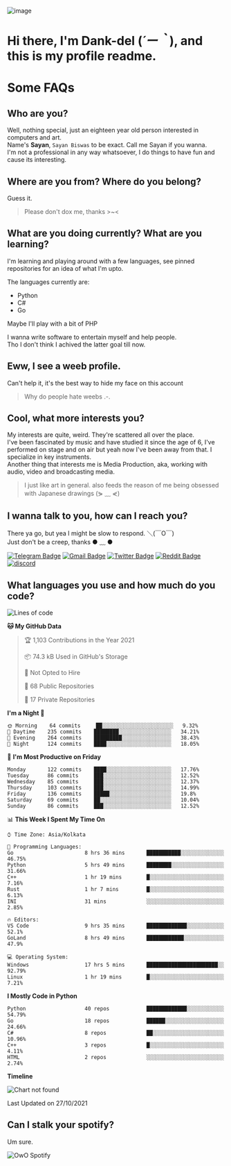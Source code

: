 ![image](https://user-images.githubusercontent.com/63096193/125182844-29f20800-e22f-11eb-8dc9-b0f2d29647bb.png)

# **Hi there, I'm Dank-del (*´ー｀*), and this is my profile readme.**
<!--  [![Profile views](https://gpvc.arturio.dev/dank-del)](https://github.com/dank-del) -->
# Some FAQs

## **Who are you?**

Well, nothing special, just an eighteen year old person interested in computers and art. \
Name's **Sayan**, `Sayan Biswas` to be exact. Call me Sayan if you wanna. \
I'm not a professional in any way whatsoever, I do things to have fun and cause its interesting.

## **Where are you from? Where do you belong?**

Guess it.
> Please don't dox me, thanks >~<

## **What are you doing currently? What are you learning?**

I'm learning and playing around with a few languages, see pinned repositories for an idea of what I'm upto.

The languages currently are:

- Python
- C#
- Go

Maybe I'll play with a bit of PHP

I wanna write software to entertain myself and help people. \
Tho I don't think I achived the latter goal till now.

## **Eww, I see a weeb profile.**

Can't help it, it's the best way to hide my face on this account
> Why do people hate weebs .-.

## **Cool, what more interests you?**

My interests are quite, weird. They're scattered all over the place. \
I've been fascinated by music and have studied it since the age of 6, I've performed on stage and on air but yeah now I've been away from that. I specialize in key instruments. \
Another thing that interests me is Media Production, aka, working with audio, video and broadcasting media.

> I just like art in general. also feeds the reason of me being obsessed with Japanese drawings (⋟ ﹏ ⋞)

## **I wanna talk to you, how can I reach you?**

There ya go, but yea I might be slow to respond. ＼(￣O￣) \
Just don't be a creep, thanks ● ﹏ ●

[![Telegram Badge](https://img.shields.io/badge/-dank_as_fuck-1ca0f1?style=flat-square&logo=telegram&logoColor=white&link=https://t.me/dank_as_fuck)](https://t.me/dank_as_fuck)
[![Gmail Badge](https://img.shields.io/badge/-chizuru@kanojo.tk-c14438?style=flat-square&logo=Gmail&logoColor=white&link=mailto:chizuru@kanojo.tk)](mailto:chizuru@kanojo.tk)
[![Twitter Badge](https://img.shields.io/twitter/follow/TheDankDel?style=social)](https://twitter.com/TheDankDel)
[![Reddit Badge](https://img.shields.io/reddit/user-karma/combined/dank_as_fuck_?style=social)](https://www.reddit.com/user/dank_as_fuck_/)
[![discord](https://discord-md-badge.vercel.app/api/shield/506536929152466945?style=social)](https://discordapp.com/users/506536929152466945)

## **What languages you use and how much do you code?**

<!--START_SECTION:waka-->
![Lines of code](https://img.shields.io/badge/From%20Hello%20World%20I%27ve%20Written-941761%20lines%20of%20code-blue)

**🐱 My GitHub Data** 

> 🏆 1,103 Contributions in the Year 2021
 > 
> 📦 74.3 kB Used in GitHub's Storage 
 > 
> 🚫 Not Opted to Hire
 > 
> 📜 68 Public Repositories 
 > 
> 🔑 17 Private Repositories  
 > 
**I'm a Night 🦉** 

```text
🌞 Morning    64 commits     ██░░░░░░░░░░░░░░░░░░░░░░░   9.32% 
🌆 Daytime    235 commits    ████████░░░░░░░░░░░░░░░░░   34.21% 
🌃 Evening    264 commits    █████████░░░░░░░░░░░░░░░░   38.43% 
🌙 Night      124 commits    ████░░░░░░░░░░░░░░░░░░░░░   18.05%

```
📅 **I'm Most Productive on Friday** 

```text
Monday       122 commits    ████░░░░░░░░░░░░░░░░░░░░░   17.76% 
Tuesday      86 commits     ███░░░░░░░░░░░░░░░░░░░░░░   12.52% 
Wednesday    85 commits     ███░░░░░░░░░░░░░░░░░░░░░░   12.37% 
Thursday     103 commits    ███░░░░░░░░░░░░░░░░░░░░░░   14.99% 
Friday       136 commits    █████░░░░░░░░░░░░░░░░░░░░   19.8% 
Saturday     69 commits     ██░░░░░░░░░░░░░░░░░░░░░░░   10.04% 
Sunday       86 commits     ███░░░░░░░░░░░░░░░░░░░░░░   12.52%

```


📊 **This Week I Spent My Time On** 

```text
⌚︎ Time Zone: Asia/Kolkata

💬 Programming Languages: 
Go                       8 hrs 36 mins       ███████████░░░░░░░░░░░░░░   46.75% 
Python                   5 hrs 49 mins       ████████░░░░░░░░░░░░░░░░░   31.66% 
C++                      1 hr 19 mins        █░░░░░░░░░░░░░░░░░░░░░░░░   7.16% 
Rust                     1 hr 7 mins         █░░░░░░░░░░░░░░░░░░░░░░░░   6.13% 
INI                      31 mins             ░░░░░░░░░░░░░░░░░░░░░░░░░   2.85%

🔥 Editors: 
VS Code                  9 hrs 35 mins       █████████████░░░░░░░░░░░░   52.1% 
GoLand                   8 hrs 49 mins       ████████████░░░░░░░░░░░░░   47.9%

💻 Operating System: 
Windows                  17 hrs 5 mins       ███████████████████████░░   92.79% 
Linux                    1 hr 19 mins        █░░░░░░░░░░░░░░░░░░░░░░░░   7.21%

```

**I Mostly Code in Python** 

```text
Python                   40 repos            █████████████░░░░░░░░░░░░   54.79% 
Go                       18 repos            ██████░░░░░░░░░░░░░░░░░░░   24.66% 
C#                       8 repos             ██░░░░░░░░░░░░░░░░░░░░░░░   10.96% 
C++                      3 repos             █░░░░░░░░░░░░░░░░░░░░░░░░   4.11% 
HTML                     2 repos             ░░░░░░░░░░░░░░░░░░░░░░░░░   2.74%

```


**Timeline**

![Chart not found](https://raw.githubusercontent.com/Dank-del/Dank-del/main/charts/bar_graph.png) 


 Last Updated on 27/10/2021
<!--END_SECTION:waka-->

## **Can I stalk your spotify?**

Um sure.

![OwO Spotify](https://spotify-recently-played-readme.vercel.app/api?user=31fdrsslnr7nvq4ytqwtw7c4rxfm&count=5)

